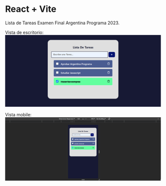 # React + Vite

Lista de Tareas Examen Final Argentina Programa 2023.

Vista de escritorio:
![Desktop](./src/imagenes/desktop.png)

Vista mobile:
![Mobile](./src/imagenes/mobile.png)
